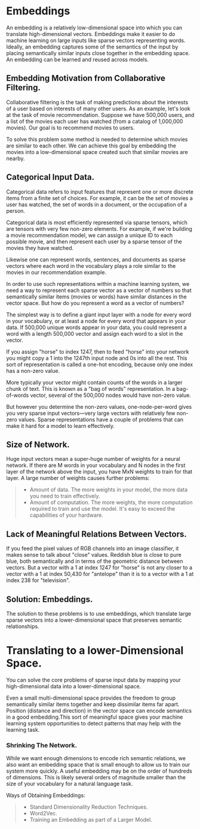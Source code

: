 # Embeddings
An embedding is a relatively low-dimensional space into which you can translate high-dimensional vectors. Embeddings make it easier to do machine learning on large inputs like sparse vectors representing words. Ideally, an embedding captures some of the semantics of the input by placing semantically similar inputs close together in the embedding space. An embedding can be learned and reused across models.

## Embedding Motivation from Collaborative Filtering.
Collaborative filtering is the task of making predictions about the interests of a user based on interests of many other users. As an example, let's look at the task of movie recommendation. Suppose we have 500,000 users, and a list of the movies each user has watched (from a catalog of 1,000,000 movies). Our goal is to recommend movies to users.

To solve this problem some method is needed to determine which movies are similar to each other. We can achieve this goal by embedding the movies into a low-dimensional space created such that similar movies are nearby.

## Categorical Input Data.
Categorical data refers to input features that represent one or more discrete items from a finite set of choices. For example, it can be the set of movies a user has watched, the set of words in a document, or the occupation of a person.

Categorical data is most efficiently represented via sparse tensors, which are tensors with very few non-zero elements. For example, if we're building a movie recommendation model, we can assign a unique ID to each possible movie, and then represent each user by a sparse tensor of the movies they have watched.

Likewise one can represent words, sentences, and documents as sparse vectors where each word in the vocabulary plays a role similar to the movies in our recommendation example.

In order to use such representations within a machine learning system, we need a way to represent each sparse vector as a vector of numbers so that semantically similar items (movies or words) have similar distances in the vector space. But how do you represent a word as a vector of numbers?

The simplest way is to define a giant input layer with a node for every word in your vocabulary, or at least a node for every word that appears in your data. If 500,000 unique words appear in your data, you could represent a word with a length 500,000 vector and assign each word to a slot in the vector.

If you assign "horse" to index 1247, then to feed "horse" into your network you might copy a 1 into the 1247th input node and 0s into all the rest. This sort of representation is called a one-hot encoding, because only one index has a non-zero value.

More typically your vector might contain counts of the words in a larger chunk of text. This is known as a "bag of words" representation. In a bag-of-words vector, several of the 500,000 nodes would have non-zero value.

But however you determine the non-zero values, one-node-per-word gives you very sparse input vectors—very large vectors with relatively few non-zero values. Sparse representations have a couple of problems that can make it hard for a model to learn effectively.

## Size of Network.
Huge input vectors mean a super-huge number of weights for a neural network. If there are M words in your vocabulary and N nodes in the first layer of the network above the input, you have MxN weights to train for that layer. A large number of weights causes further problems:
>- Amount of data. The more weights in your model, the more data you need to train effectively.
>- Amount of computation. The more weights, the more computation required to train and use the model. It's easy to exceed the capabilities of your hardware.

## Lack of Meaningful Relations Between Vectors.
If you feed the pixel values of RGB channels into an image classifier, it makes sense to talk about "close" values. Reddish blue is close to pure blue, both semantically and in terms of the geometric distance between vectors. But a vector with a 1 at index 1247 for "horse" is not any closer to a vector with a 1 at index 50,430 for "antelope" than it is to a vector with a 1 at index 238 for "television".

## Solution: Embeddings.
The solution to these problems is to use embeddings, which translate large sparse vectors into a lower-dimensional space that preserves semantic relationships.

# Translating to a lower-Dimensional Space.
You can solve the core problems of sparse input data by mapping your high-dimensional data into a lower-dimensional space.

Even a small multi-dimensional space provides the freedom to group semantically similar items together and keep dissimilar items far apart. Position (distance and direction) in the vector space can encode semantics in a good embedding.This sort of meaningful space gives your machine learning system opportunities to detect patterns that may help with the learning task.

### Shrinking The Network.
While we want enough dimensions to encode rich semantic relations, we also want an embedding space that is small enough to allow us to train our system more quickly. A useful embedding may be on the order of hundreds of dimensions. This is likely several orders of magnitude smaller than the size of your vocabulary for a natural language task.

Ways of Obtaining Embeddings:
>- Standard Dimensionality Reduction Techniques.
>- Word2Vec.
>- Training an Embedding as part of a Larger Model.